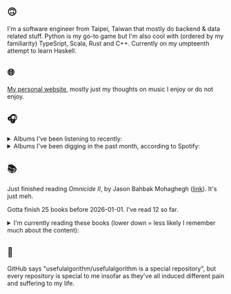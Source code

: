 ## 🙃

I'm a software engineer from Taipei, Taiwan that mostly do backend & data related stuff. Python is my go-to game but I'm also cool with (ordered by my familiarity) TypeSript, Scala, Rust and C++. Currently on my umpteenth attempt to learn Haskell.

## 🌐

[My personal website](https://usefulalgorithm.github.io/), mostly just my thoughts on music I enjoy or do not enjoy.

## 🎧

<details>
<summary>Albums I've been listening to recently:</summary>

- _smallest things_, by Memotone
- _Vooid (2025)_, by VOOID
- _Seas of Triple Consciousness_, by Jordan Deal
- _Lifetime_, by Erika de Casier
- _THE FUTURE IS HERE AND EVERYTHING NEEDS TO BE DESTROYED_, by The Armed

</details>

<details>
<summary>Albums I've been digging in the past month, according to Spotify:</summary>

- _Diamond Eyes_, by Deftones
- _Let God Sort Em Out_, by Clipse, Pusha T, Malice
- _臺北人文地景_, by COLD DEW
- _Shards_, by Tim Hecker
- _人工島_, by 電球
- _Tranzkript 1_, by Actress
- _Basictonalvocabulary_, by Surgeon
- _こわさについて／窓_, by 電球
- _Muzak for the Encouragement of Unproductivity_, by Jasmine Guffond
- _smallest things_, by Memotone
- _Cadejos + Those Who Pass Between Fleeting Words (Remastered 2025)_, by Mamaleek
- _hexed!_, by aya
- _集合_, by 電球
- _Dance Tonight! Revolution Tomorrow!_, by Orchid
- _第五作品集『無題』_, by downy

</details>

## 📚

Just finished reading _Omnicide II_, by Jason Bahbak Mohaghegh ([link](https://hardcover.app/books/omnicide-ii)). It's just meh.

Gotta finish 25 books before 2026-01-01. I've read 12 so far.

<details>
<summary>I'm currently reading these books (lower down = less likely I remember much about the content):</summary>

- _The Hall of Uselessness: Collected Essays_, by Simon Leys ([link](https://hardcover.app/books/the-hall-of-uselessness))
- _The Absence of Myth: Writings on Surrealism_, by Georges Bataille, Michael   Richardson ([link](https://hardcover.app/books/the-absence-of-myth-writings-on-surrealism))
- _Genesis and Trace: Derrida Reading Husserl and Heidegger_, by Paola Marrati, Simon Sparks ([link](https://hardcover.app/books/genesis-and-trace))
- _Philosophical Chemistry: Genealogy of a Scientific Field_, by Manuel DeLanda ([link](https://hardcover.app/books/philosophical-chemistry))
- _Political Categories: Thinking Beyond Concepts_, by Michael Marder ([link](https://hardcover.app/books/political-categories))
- _Regeneration_, by Pat Barker ([link](https://hardcover.app/books/regeneration-1991))
- _K-punk_, by Mark Fisher ([link](https://hardcover.app/books/k-punk-2018))
- _A Biography of Ordinary Man: On Authorities and Minorities_, by François Laruelle, Jessie Hock, and friends ([link](https://hardcover.app/books/a-biography-of-ordinary-man))
- _A Short History of Decay_, by Emil M. Cioran, Richard Howard ([link](https://hardcover.app/books/a-short-history-of-decay))
- _Anti-Oedipus_, by Gilles Deleuze, Félix Guattari ([link](https://hardcover.app/books/anti-oedipus))
- _A Thousand Plateaus_, by Gilles Deleuze, Félix Guattari ([link](https://hardcover.app/books/a-thousand-plateaus))

</details>

## 💬

GitHub says "usefulalgorithm/usefulalgorithm is a special repository", but every repository is special to me insofar as they've all induced different pain and suffering to my life.